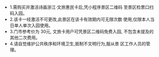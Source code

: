 - 1.需购买并激活诗画浙江·文旅惠民卡后,凭小程序景区二维码 至景区检票口扫码入园。
- 2.该卡一经激活不可更改,此景区在该卡有效期内可无限次数 使用,仅限本人当日单人单次入园使用。
- 3.门市参考价为 30元, 文旅卡用户可凭景区二维码免费入园, 不包含未提及的其他二次费用。
- 4.请自觉维护公共秩序和环境卫生,抵制不文明行为,服从景 区工作人员的管理。